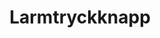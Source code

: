 ---
title: 'Larmtryckknapp'
symbol_image: 'symbols/insats/59.svg'
weight: 59
card: true
card_color: 'bg-symbol-red'
---
